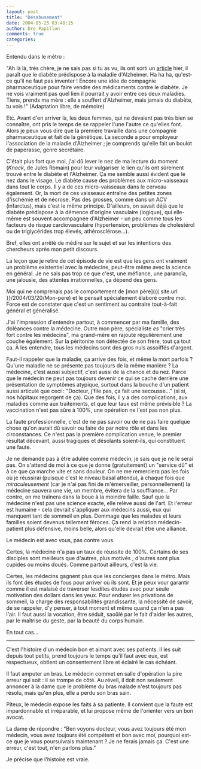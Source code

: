 ```yaml
---
layout: post
title: "Désabusement"
date: 2004-05-25 03:40:15
author: Dre Papillon
comments: true
categories: 
---
```



Entendu dans le métro :

"Ah là là, très chère, je ne sais pas si tu as vu, ils ont sorti un [article](http://radio-canada.ca/nouvelles/Santeeducation/nouvelles/200405/17/002-Alzheimer-diabete.shtml) hier, il paraît que le diabète prédispose à la maladie d'Alzheimer.  Ha ha ha, qu'est-ce qu'il ne faut pas inventer !  Encore une idée de compagnie pharmaceutique pour faire vendre des médicaments contre le diabète.  Je ne vois vraiment pas quel lien il pourrait y avoir entre ces deux maladies.  Tiens, prends ma mère : elle a souffert d'Alzheimer, mais jamais du diabète, tu vois !"  (Adaptation libre, de mémoire)

Etc.  Avant d'en arriver là, les deux femmes, qui ne devaient pas très bien se connaître, ont pris le temps de se rappeler l'une l'autre ce qu'elles font.  Alors je peux vous dire que la première travaille dans une compagnie pharmaceutique et fait de la génétique.  La seconde a pour employeur l'association de la maladie d'Alzheimer ; je comprends qu'elle fait un boulot de paperasse, genre secrétaire.

C'était plus fort que moi, j'ai dû lever le nez de ma lecture du moment (*Knock*, de Jules Romain) pour leur vulgariser le lien qu'ils ont sûrement trouvé entre le diabète et l'Alzheimer.  Ça me semble aussi évident que le nez dans le visage.  Le diabète cause des problèmes aux micro-vaisseaux dans tout le corps.  Il y a de ces micro-vaisseaux dans le cerveau également.  Or, la mort de ces vaisseaux entraîne des petites zones d'ischémie et de nécrose.  Pas des grosses, comme dans un ACV (infarctus), mais c'est le même principe.  D'ailleurs, on savait déjà que le diabète prédispose à la démence d'origine vasculaire (logique), qui elle-même est souvent accompagnée d'Alzheimer - un peu comme tous les facteurs de risque cardiovasculaire (hypertension, problèmes de cholestérol ou de triglycérides trop élevés, athérosclérose...).

Bref, elles ont arrêté de médire sur le sujet et sur les intentions des chercheurs après mon petit discours.

La leçon que je retire de cet épisode de vie est que les gens ont vraiment un problème existentiel avec la médecine, peut-être même avec la science en général.  Je ne sais pas trop ce que c'est, une méfiance, une paranoïa, une jalousie, des attentes irrationnelles, ça dépend des gens.

Moi qui ne comprenais pas le comportement de [mon père]({{ site.url }}/2004/03/20/Mon-pere) et le pensait spécialement élaboré contre moi.  Force est de constater que c'est un sentiment au contraire tout-à-fait général et généralisé.

J'ai l'impression d'entendre partout, à commencer par ma famille, des doléances contre la médecine.  Outre mon père, spécialiste *es* "crier très fort contre les médecins", ma grand-mère en rajoute régulièrement une couche également.  Sur la péritonite non détectée de son frère, tout ça tout ça.  À les entendre, tous les médecins sont des gros nuls assoiffés d'argent.

Faut-il rappeler que la maladie, ça arrive des fois, et même la mort parfois ?  Qu'une maladie ne se présente pas toujours de la même manière ?  La médecine, c'est aussi subjectif, c'est aussi de la chance et du nez.  Parce que le médecin ne peut pas toujours devenir ce qui se cache derrière une présentation de symptômes atypique, surtout dans la bouche d'un patient aussi articulé que ceci : "Docteur, j'file pas, ça fait une secousse..." (si si, nos hôpitaux regorgent de ça).  Que des fois, il y a des complications, aux maladies comme aux traitements, et que leur taux est même prévisible ?  La vaccination n'est pas sûre à 100%, une opération ne l'est pas non plus.

La faute professionnelle, c'est de ne pas savoir ou de ne pas faire quelque chose qu'on aurait dû savoir ou faire de par notre rôle et dans les circonstances.  Ce n'est pas la première complication venue, le premier résultat décevant, aussi tragiques et désolants soient-ils, qui constituent une faute.

Je ne demande pas à être adulée comme médecin, je sais que je ne le serai pas.  On s'attend de moi à ce que je donne (gratuitement) un "service dû" et à ce que ça marche vite et sans douleur.  On ne me remerciera pas les fois où je réussirai (puisque c'est le niveau basal attendu), à chaque fois que *miraculeusement* (car je n'ai pas fini de m'émerveiller, personnellement) la médecine sauvera une vie, un membre, évitera de la souffrance...  Par contre, on me traînera dans la boue à la moindre faille.  Sauf que la médecine n'est pas une science exacte, elle relève aussi de l'art.  Et l'erreur est humaine - cela devrait s'appliquer aux médecins aussi, eux qui manquent tant de sommeil en plus.  Dommage que les malades et leurs familles soient devenus tellement féroces.  Ça rend la relation médecin-patient plus défensive, moins belle, alors qu'elle devrait être une alliance.

Le médecin est avec vous, pas contre vous.

Certes, la médecine n'a pas un taux de réussite de 100%.  Certains de ses disciples sont meilleurs que d'autres, plus motivés ; d'autres sont plus cupides ou moins doués.  Comme partout ailleurs, c'est la vie.

Certes, les médecins gagnent plus que les concierges dans le métro.  Mais ils font des études de fous pour arriver où ils sont.  Et je peux vour garantir comme il est malaisé de traverser lesdites études avec pour seule motivation des dollars dans les yeux.  Pour endurer les privations de sommeil, la charge des responsabilités grandissante, la nécessité de savoir, de se rappeler, d'y penser, à tout moment et même quand ça n'en a pas l'air.  Il faut aussi la vocation, être séduit, saoûlé par le fait d'aider les autres, par le maîtrise du geste, par la beauté du corps humain.

En tout cas...

***

C'est l'histoire d'un médecin bon et aimant avec ses patients.  Il les suit depuis tout petits, prend toujours le temps qu'il faut avec eux, est respectueux, obtient un consentement libre et éclairé le cas échéant.

Il faut amputer un bras.  Le médecin commet en salle d'opération la pire erreur qui soit : il se trompe de côté.  Au réveil, il doit non seulement annoncer à la dame que le problème du bras malade n'est toujours pas résolu, mais qu'en plus, elle a perdu son bras sain.

Piteux, le médecin expose les faits à sa patiente.  Il convient que la faute est impardonnable et irréparable, et lui propose même de l'orienter vers un bon avocat.

La dame de répondre : "Ben voyons docteur, vous avez toujours été mon médecin, vous avez toujours été compétent et bon avec moi, pourquoi est-ce que je vous poursuivrais maintenant ?  Je ne ferais jamais ça.  C'est une erreur, c'est tout, n'en parlons plus."

Je précise que l'histoire est vraie.